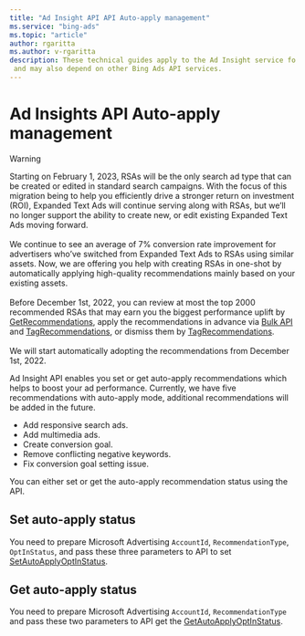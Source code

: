 ```yaml
---
title: "Ad Insight API API Auto-apply management"
ms.service: "bing-ads"
ms.topic: "article"
author: rgaritta
ms.author: v-rgaritta
description: These technical guides apply to the Ad Insight service fo auto apply management
 and may also depend on other Bing Ads API services.
---
```

# Ad Insights API Auto-apply management

> [!WARNING]
> Starting on February 1, 2023, RSAs will be the only search ad type that can be created or edited in standard search campaigns. With the focus of this migration being to help you efficiently drive a stronger return on investment (ROI), Expanded Text Ads will continue serving along with RSAs, but we’ll no longer support the ability to create new, or edit existing Expanded Text Ads moving forward.<br/><br/>We continue to see an average of 7% conversion rate improvement for advertisers who’ve switched from Expanded Text Ads to RSAs using similar assets. Now, we are offering you help with creating RSAs in one-shot by automatically applying high-quality recommendations mainly based on your existing assets.<br/><br/>Before December 1st, 2022, you can review at most the top 2000 recommended RSAs that may earn you the biggest performance uplift by [GetRecommendations](getrecommendations.md), apply the recommendations in advance via [Bulk API](../bulk-service/responsive-search-ad.md) and [TagRecommendations](tagrecommendations.md), or dismiss them by [TagRecommendations](tagrecommendations.md).<br/><br/>We will start automatically adopting the recommendations from December 1st, 2022.  

Ad Insight API enables you set or get auto-apply recommendations which helps to boost your ad performance. Currently, we have five recommendations with auto-apply mode, additional recommendations will be added in the future.

- Add responsive search ads.
- Add multimedia ads.
- Create conversion goal.
- Remove conflicting negative keywords.
- Fix conversion goal setting issue.

You can either set or get the auto-apply recommendation status using the API.

## Set auto-apply status

You need to prepare Microsoft Advertising `AccountId`, `RecommendationType`, `OptInStatus`, and pass these three parameters to API to set [SetAutoApplyOptInStatus](../ad-insight-service/setautoapplyoptinstatus.md).

## Get auto-apply status

You need to prepare Microsoft Advertising `AccountId`, `RecommendationType` and pass these two parameters to API get the [GetAutoApplyOptInStatus](../ad-insight-service/getautoapplyoptinstatus.md).
